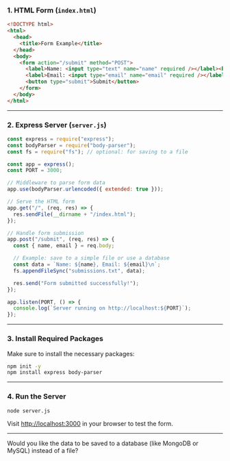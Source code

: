 ### 1. **HTML Form (`index.html`)**

```html
<!DOCTYPE html>
<html>
  <head>
    <title>Form Example</title>
  </head>
  <body>
    <form action="/submit" method="POST">
      <label>Name: <input type="text" name="name" required /></label><br />
      <label>Email: <input type="email" name="email" required /></label><br />
      <button type="submit">Submit</button>
    </form>
  </body>
</html>
```

---

### 2. **Express Server (`server.js`)**

```javascript
const express = require("express");
const bodyParser = require("body-parser");
const fs = require("fs"); // optional: for saving to a file

const app = express();
const PORT = 3000;

// Middleware to parse form data
app.use(bodyParser.urlencoded({ extended: true }));

// Serve the HTML form
app.get("/", (req, res) => {
  res.sendFile(__dirname + "/index.html");
});

// Handle form submission
app.post("/submit", (req, res) => {
  const { name, email } = req.body;

  // Example: save to a simple file or use a database
  const data = `Name: ${name}, Email: ${email}\n`;
  fs.appendFileSync("submissions.txt", data);

  res.send("Form submitted successfully!");
});

app.listen(PORT, () => {
  console.log(`Server running on http://localhost:${PORT}`);
});
```

---

### 3. **Install Required Packages**

Make sure to install the necessary packages:

```bash
npm init -y
npm install express body-parser
```

---

### 4. **Run the Server**

```bash
node server.js
```

Visit [http://localhost:3000](http://localhost:3000) in your browser to test the form.

---

Would you like the data to be saved to a database (like MongoDB or MySQL) instead of a file?
